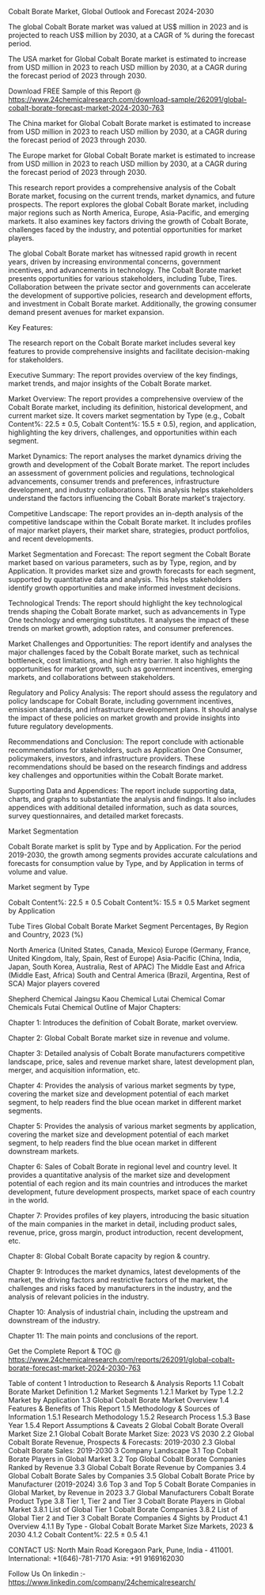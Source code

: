 Cobalt Borate Market, Global Outlook and Forecast 2024-2030

The global Cobalt Borate market was valued at US$ million in 2023 and is projected to reach US$ million by 2030, at a CAGR of % during the forecast period.

The USA market for Global Cobalt Borate market is estimated to increase from USD million in 2023 to reach USD million by 2030, at a CAGR during the forecast period of 2023 through 2030.

Download FREE Sample of this Report @ https://www.24chemicalresearch.com/download-sample/262091/global-cobalt-borate-forecast-market-2024-2030-763

The China market for Global Cobalt Borate market is estimated to increase from USD million in 2023 to reach USD million by 2030, at a CAGR during the forecast period of 2023 through 2030.

The Europe market for Global Cobalt Borate market is estimated to increase from USD million in 2023 to reach USD million by 2030, at a CAGR during the forecast period of 2023 through 2030.

This research report provides a comprehensive analysis of the Cobalt Borate market, focusing on the current trends, market dynamics, and future prospects. The report explores the global Cobalt Borate market, including major regions such as North America, Europe, Asia-Pacific, and emerging markets. It also examines key factors driving the growth of Cobalt Borate, challenges faced by the industry, and potential opportunities for market players.

The global Cobalt Borate market has witnessed rapid growth in recent years, driven by increasing environmental concerns, government incentives, and advancements in technology. The Cobalt Borate market presents opportunities for various stakeholders, including Tube, Tires. Collaboration between the private sector and governments can accelerate the development of supportive policies, research and development efforts, and investment in Cobalt Borate market. Additionally, the growing consumer demand present avenues for market expansion.

Key Features:

The research report on the Cobalt Borate market includes several key features to provide comprehensive insights and facilitate decision-making for stakeholders.

Executive Summary: The report provides overview of the key findings, market trends, and major insights of the Cobalt Borate market.

Market Overview: The report provides a comprehensive overview of the Cobalt Borate market, including its definition, historical development, and current market size. It covers market segmentation by Type (e.g., Cobalt Content%: 22.5 ± 0.5, Cobalt Content%: 15.5 ± 0.5), region, and application, highlighting the key drivers, challenges, and opportunities within each segment.

Market Dynamics: The report analyses the market dynamics driving the growth and development of the Cobalt Borate market. The report includes an assessment of government policies and regulations, technological advancements, consumer trends and preferences, infrastructure development, and industry collaborations. This analysis helps stakeholders understand the factors influencing the Cobalt Borate market's trajectory.

Competitive Landscape: The report provides an in-depth analysis of the competitive landscape within the Cobalt Borate market. It includes profiles of major market players, their market share, strategies, product portfolios, and recent developments.

Market Segmentation and Forecast: The report segment the Cobalt Borate market based on various parameters, such as by Type, region, and by Application. It provides market size and growth forecasts for each segment, supported by quantitative data and analysis. This helps stakeholders identify growth opportunities and make informed investment decisions.

Technological Trends: The report should highlight the key technological trends shaping the Cobalt Borate market, such as advancements in Type One technology and emerging substitutes. It analyses the impact of these trends on market growth, adoption rates, and consumer preferences.

Market Challenges and Opportunities: The report identify and analyses the major challenges faced by the Cobalt Borate market, such as technical bottleneck, cost limitations, and high entry barrier. It also highlights the opportunities for market growth, such as government incentives, emerging markets, and collaborations between stakeholders.

Regulatory and Policy Analysis: The report should assess the regulatory and policy landscape for Cobalt Borate, including government incentives, emission standards, and infrastructure development plans. It should analyse the impact of these policies on market growth and provide insights into future regulatory developments.

Recommendations and Conclusion: The report conclude with actionable recommendations for stakeholders, such as Application One Consumer, policymakers, investors, and infrastructure providers. These recommendations should be based on the research findings and address key challenges and opportunities within the Cobalt Borate market.

Supporting Data and Appendices: The report include supporting data, charts, and graphs to substantiate the analysis and findings. It also includes appendices with additional detailed information, such as data sources, survey questionnaires, and detailed market forecasts.

Market Segmentation

Cobalt Borate market is split by Type and by Application. For the period 2019-2030, the growth among segments provides accurate calculations and forecasts for consumption value by Type, and by Application in terms of volume and value.

Market segment by Type

Cobalt Content%: 22.5 ± 0.5
Cobalt Content%: 15.5 ± 0.5
Market segment by Application

Tube
Tires
Global Cobalt Borate Market Segment Percentages, By Region and Country, 2023 (%)

North America (United States, Canada, Mexico)
Europe (Germany, France, United Kingdom, Italy, Spain, Rest of Europe)
Asia-Pacific (China, India, Japan, South Korea, Australia, Rest of APAC)
The Middle East and Africa (Middle East, Africa)
South and Central America (Brazil, Argentina, Rest of SCA)
Major players covered

Shepherd Chemical
Jaingsu Kaou Chemical
Lutai Chemical
Comar Chemicals
Futai Chemical
Outline of Major Chapters:

Chapter 1: Introduces the definition of Cobalt Borate, market overview.

Chapter 2: Global Cobalt Borate market size in revenue and volume.

Chapter 3: Detailed analysis of Cobalt Borate manufacturers competitive landscape, price, sales and revenue market share, latest development plan, merger, and acquisition information, etc.

Chapter 4: Provides the analysis of various market segments by type, covering the market size and development potential of each market segment, to help readers find the blue ocean market in different market segments.

Chapter 5: Provides the analysis of various market segments by application, covering the market size and development potential of each market segment, to help readers find the blue ocean market in different downstream markets.

Chapter 6: Sales of Cobalt Borate in regional level and country level. It provides a quantitative analysis of the market size and development potential of each region and its main countries and introduces the market development, future development prospects, market space of each country in the world.

Chapter 7: Provides profiles of key players, introducing the basic situation of the main companies in the market in detail, including product sales, revenue, price, gross margin, product introduction, recent development, etc.

Chapter 8: Global Cobalt Borate capacity by region & country.

Chapter 9: Introduces the market dynamics, latest developments of the market, the driving factors and restrictive factors of the market, the challenges and risks faced by manufacturers in the industry, and the analysis of relevant policies in the industry.

Chapter 10: Analysis of industrial chain, including the upstream and downstream of the industry.

Chapter 11: The main points and conclusions of the report.

Get the Complete Report & TOC @ https://www.24chemicalresearch.com/reports/262091/global-cobalt-borate-forecast-market-2024-2030-763

Table of content
1 Introduction to Research & Analysis Reports
1.1 Cobalt Borate Market Definition
1.2 Market Segments
1.2.1 Market by Type
1.2.2 Market by Application
1.3 Global Cobalt Borate Market Overview
1.4 Features & Benefits of This Report
1.5 Methodology & Sources of Information
1.5.1 Research Methodology
1.5.2 Research Process
1.5.3 Base Year
1.5.4 Report Assumptions & Caveats
2 Global Cobalt Borate Overall Market Size
2.1 Global Cobalt Borate Market Size: 2023 VS 2030
2.2 Global Cobalt Borate Revenue, Prospects & Forecasts: 2019-2030
2.3 Global Cobalt Borate Sales: 2019-2030
3 Company Landscape
3.1 Top Cobalt Borate Players in Global Market
3.2 Top Global Cobalt Borate Companies Ranked by Revenue
3.3 Global Cobalt Borate Revenue by Companies
3.4 Global Cobalt Borate Sales by Companies
3.5 Global Cobalt Borate Price by Manufacturer (2019-2024)
3.6 Top 3 and Top 5 Cobalt Borate Companies in Global Market, by Revenue in 2023
3.7 Global Manufacturers Cobalt Borate Product Type
3.8 Tier 1, Tier 2 and Tier 3 Cobalt Borate Players in Global Market
3.8.1 List of Global Tier 1 Cobalt Borate Companies
3.8.2 List of Global Tier 2 and Tier 3 Cobalt Borate Companies
4 Sights by Product
4.1 Overview
4.1.1 By Type - Global Cobalt Borate Market Size Markets, 2023 & 2030
4.1.2 Cobalt Content%: 22.5 ± 0.5
4.1

CONTACT US:
North Main Road Koregaon Park, Pune, India - 411001.
International: +1(646)-781-7170
Asia: +91 9169162030

Follow Us On linkedin :- https://www.linkedin.com/company/24chemicalresearch/
